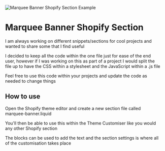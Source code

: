 ![Marquee Banner Shopify Section Example](https://s1.gifyu.com/images/ezgif.com-gif-maker-3157bdc4e8786d6df.gif)


# Marquee Banner Shopify Section

I am always working on different snippets/sections for cool projects and wanted to share some that I find useful

I decided to keep all the code within the one file just for ease of the end user, however if I was working on this as part of a project I would split the file up to have the CSS within a stylesheet and the JavaScript within a .js file

Feel free to use this code within your projects and update the code as needed to change things
## How to use
Open the Shopify theme editor and create a new section file called marquee-banner.liquid

You'll then be able to use this within the Theme Customiser like you would any other Shopify section

The blocks can be used to add the text and the section settings is where all of the customisation takes place
